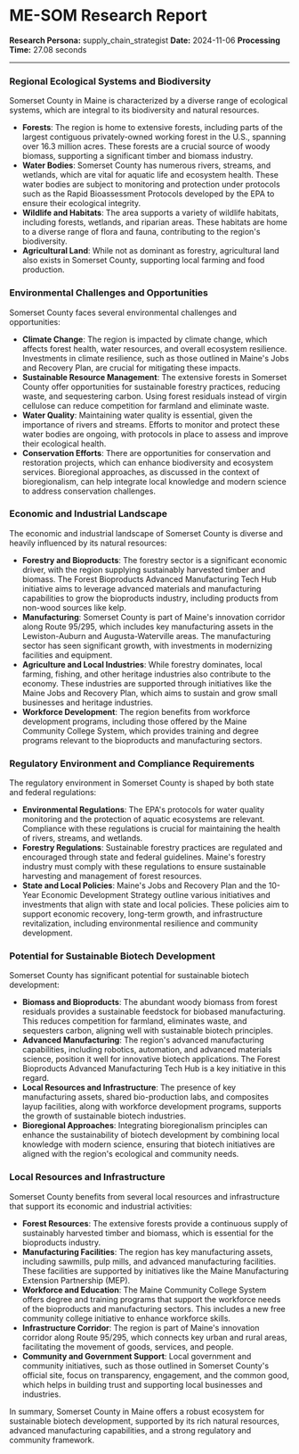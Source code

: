 # ME-SOM Research Report

**Research Persona:** supply_chain_strategist
**Date:** 2024-11-06
**Processing Time:** 27.08 seconds

---

### Regional Ecological Systems and Biodiversity

Somerset County in Maine is characterized by a diverse range of ecological systems, which are integral to its biodiversity and natural resources.

- **Forests**: The region is home to extensive forests, including parts of the largest contiguous privately-owned working forest in the U.S., spanning over 16.3 million acres. These forests are a crucial source of woody biomass, supporting a significant timber and biomass industry.
- **Water Bodies**: Somerset County has numerous rivers, streams, and wetlands, which are vital for aquatic life and ecosystem health. These water bodies are subject to monitoring and protection under protocols such as the Rapid Bioassessment Protocols developed by the EPA to ensure their ecological integrity.
- **Wildlife and Habitats**: The area supports a variety of wildlife habitats, including forests, wetlands, and riparian areas. These habitats are home to a diverse range of flora and fauna, contributing to the region's biodiversity.
- **Agricultural Land**: While not as dominant as forestry, agricultural land also exists in Somerset County, supporting local farming and food production.

### Environmental Challenges and Opportunities

Somerset County faces several environmental challenges and opportunities:

- **Climate Change**: The region is impacted by climate change, which affects forest health, water resources, and overall ecosystem resilience. Investments in climate resilience, such as those outlined in Maine's Jobs and Recovery Plan, are crucial for mitigating these impacts.
- **Sustainable Resource Management**: The extensive forests in Somerset County offer opportunities for sustainable forestry practices, reducing waste, and sequestering carbon. Using forest residuals instead of virgin cellulose can reduce competition for farmland and eliminate waste.
- **Water Quality**: Maintaining water quality is essential, given the importance of rivers and streams. Efforts to monitor and protect these water bodies are ongoing, with protocols in place to assess and improve their ecological health.
- **Conservation Efforts**: There are opportunities for conservation and restoration projects, which can enhance biodiversity and ecosystem services. Bioregional approaches, as discussed in the context of bioregionalism, can help integrate local knowledge and modern science to address conservation challenges.

### Economic and Industrial Landscape

The economic and industrial landscape of Somerset County is diverse and heavily influenced by its natural resources:

- **Forestry and Bioproducts**: The forestry sector is a significant economic driver, with the region supplying sustainably harvested timber and biomass. The Forest Bioproducts Advanced Manufacturing Tech Hub initiative aims to leverage advanced materials and manufacturing capabilities to grow the bioproducts industry, including products from non-wood sources like kelp.
- **Manufacturing**: Somerset County is part of Maine's innovation corridor along Route 95/295, which includes key manufacturing assets in the Lewiston-Auburn and Augusta-Waterville areas. The manufacturing sector has seen significant growth, with investments in modernizing facilities and equipment.
- **Agriculture and Local Industries**: While forestry dominates, local farming, fishing, and other heritage industries also contribute to the economy. These industries are supported through initiatives like the Maine Jobs and Recovery Plan, which aims to sustain and grow small businesses and heritage industries.
- **Workforce Development**: The region benefits from workforce development programs, including those offered by the Maine Community College System, which provides training and degree programs relevant to the bioproducts and manufacturing sectors.

### Regulatory Environment and Compliance Requirements

The regulatory environment in Somerset County is shaped by both state and federal regulations:

- **Environmental Regulations**: The EPA's protocols for water quality monitoring and the protection of aquatic ecosystems are relevant. Compliance with these regulations is crucial for maintaining the health of rivers, streams, and wetlands.
- **Forestry Regulations**: Sustainable forestry practices are regulated and encouraged through state and federal guidelines. Maine's forestry industry must comply with these regulations to ensure sustainable harvesting and management of forest resources.
- **State and Local Policies**: Maine's Jobs and Recovery Plan and the 10-Year Economic Development Strategy outline various initiatives and investments that align with state and local policies. These policies aim to support economic recovery, long-term growth, and infrastructure revitalization, including environmental resilience and community development.

### Potential for Sustainable Biotech Development

Somerset County has significant potential for sustainable biotech development:

- **Biomass and Bioproducts**: The abundant woody biomass from forest residuals provides a sustainable feedstock for biobased manufacturing. This reduces competition for farmland, eliminates waste, and sequesters carbon, aligning well with sustainable biotech principles.
- **Advanced Manufacturing**: The region's advanced manufacturing capabilities, including robotics, automation, and advanced materials science, position it well for innovative biotech applications. The Forest Bioproducts Advanced Manufacturing Tech Hub is a key initiative in this regard.
- **Local Resources and Infrastructure**: The presence of key manufacturing assets, shared bio-production labs, and composites layup facilities, along with workforce development programs, supports the growth of sustainable biotech industries.
- **Bioregional Approaches**: Integrating bioregionalism principles can enhance the sustainability of biotech development by combining local knowledge with modern science, ensuring that biotech initiatives are aligned with the region's ecological and community needs.

### Local Resources and Infrastructure

Somerset County benefits from several local resources and infrastructure that support its economic and industrial activities:

- **Forest Resources**: The extensive forests provide a continuous supply of sustainably harvested timber and biomass, which is essential for the bioproducts industry.
- **Manufacturing Facilities**: The region has key manufacturing assets, including sawmills, pulp mills, and advanced manufacturing facilities. These facilities are supported by initiatives like the Maine Manufacturing Extension Partnership (MEP).
- **Workforce and Education**: The Maine Community College System offers degree and training programs that support the workforce needs of the bioproducts and manufacturing sectors. This includes a new free community college initiative to enhance workforce skills.
- **Infrastructure Corridor**: The region is part of Maine's innovation corridor along Route 95/295, which connects key urban and rural areas, facilitating the movement of goods, services, and people.
- **Community and Government Support**: Local government and community initiatives, such as those outlined in Somerset County's official site, focus on transparency, engagement, and the common good, which helps in building trust and supporting local businesses and industries.

In summary, Somerset County in Maine offers a robust ecosystem for sustainable biotech development, supported by its rich natural resources, advanced manufacturing capabilities, and a strong regulatory and community framework.